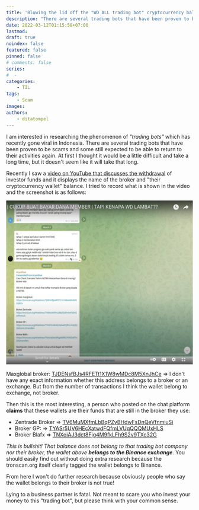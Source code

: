 ```yaml
---
title: 'Blowing the lid off the "WD ALL trading bot" cryptocurrency balance'
description: "There are several trading bots that have been proven to be scams and some still expected to be able to return to their activities again. At first I thought it would be a little difficult and take a long time, but it doesn't seem like it will take that long."
date: 2022-03-12T01:15:58+07:00
lastmod:
draft: true
noindex: false
featured: false
pinned: false
# comments: false
series:
#  -
categories:
    - TIL
tags:
    - Scam
images:
authors:
    - ditatompel
---
```


I am interested in researching the phenomenon of _"trading bots"_ which has recently gone viral in Indonesia. There are several trading bots that have been proven to be scams and some still expected to be able to return to their activities again. At first I thought it would be a little difficult and take a long time, but it doesn't seem like it will take that long.

<!--more-->

Recently I saw a [video on YouTube that discusses the withdrawal](https://r.vr4.me/jk06Z) of investor funds and it displays the name of the broker and "their cryptocurrency wallet" balance. I tried to record what is shown in the video and the screenshot is as follows:

![](blowing-the-lid-off-the-wd-all-trading-bot-cryptocurrency-balance.jpg#center)

Maxglobal broker: [TJDENsfBJs4RFETt1X1W8wMDc8M5XnJhCe](https://r.vr4.me/bmQPs) => I don't have any exact information whether this address belongs to a broker or an exchange. But from the number of transactions I think the wallet belong to exchange, not broker.

Then this is the most interesting, a person who posted on the chat platform **claims** that these wallets are their funds that are still in the broker they use:

-   Zentrade Broker => [TV6MuMXfmLbBqPZvBHdwFsDnQeVfnmiuSi](https://r.vr4.me/RsIHm)
-   Broker GP: => [TYASr5UV6HEcXatwdFQfmLVUqQQQMUxHLS](https://r.vr4.me/R1CMZ)
-   Broker Blafx => [TNXoiAJ3dct8Fjg4M9fkLFh9S2v9TXc32G](https://r.vr4.me/N8Qvs)

_This is bullshit! That balance does not belong to that trading bot company nor their broker, the wallet above **belongs to the Binance exchange**_. You should easily find out without doing extra research because the tronscan.org itself clearly tagged the wallet belongs to Binance.

From here I won't do further research because obviously people who say the wallet belongs to their broker is not true!

Lying to a business partner is fatal. Not meant to scare you who invest your money to this "trading bot", but please think with your common sense.


